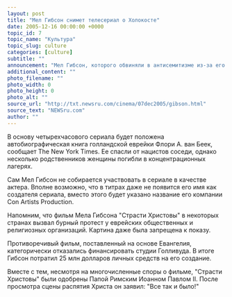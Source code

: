 ```yaml
---
layout: post
title: "Мел Гибсон снимет телесериал о Холокосте"
date: 2005-12-16 00:00:00 +0000
topic_id: 7
topic_name: "Культура"
topic_slug: culture
categories: [culture]
subtitle: ""
announcement: "Мел Гибсон, которого обвиняли в антисемитизме из-за его фильма \"Страсти Христовы\", собирается снять мини-сериал для телеканала АВС на тему Холокоста."
additional_content: ""
photo_filename: ""
photo_width: 0
photo_height: 0
photo_alt: ""
source_url: "http://txt.newsru.com/cinema/07dec2005/gibson.html"
source_text: "NEWSru.com"
author: ""
---
```

В основу четырехчасового сериала будет положена автобиографическая книга голландской еврейки Флори А. ван Беек, сообщает The New York Times. Ее спасли от нацистов соседи, однако несколько родственников женщины погибли в концентрационных лагерях.

Сам Мел Гибсон не собирается участвовать в сериале в качестве актера. Вполне возможно, что в титрах даже не появится его имя как создателя сериала, вместо этого будет указано название его компании Con Artists Production.

Напомним, что фильм Мела Гибсона "Страсти Христовы" в некоторых странах вызвал бурный протест у еврейских общественных и религиозных организаций. Картина даже была запрещена к показу.

Противоречивый фильм, поставленный на основе Евангелия, категорически отказались финансировать студии Голливуда. В итоге Гибсон потратил 25 млн долларов личных средств на его создание.

Вместе с тем, несмотря на многочисленные споры о фильме, "Страсти Христовы" были одобрены Папой Римским Иоанном Павлом II. После просмотра сцены распятия Христа он заявил: "Все так и было!"
